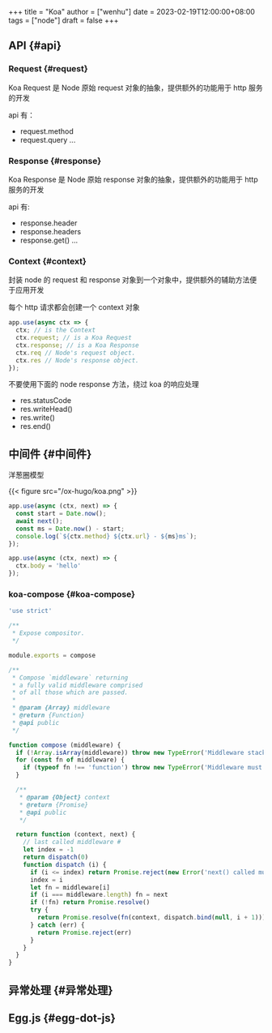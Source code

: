 +++
title = "Koa"
author = ["wenhu"]
date = 2023-02-19T12:00:00+08:00
tags = ["node"]
draft = false
+++

## API {#api}


### Request {#request}

Koa Request 是 Node 原始 request 对象的抽象，提供额外的功能用于 http 服务的开发

api 有：

-   request.method
-   request.query
    ...


### Response {#response}

Koa Response 是 Node 原始 response 对象的抽象，提供额外的功能用于 http 服务的开发

api 有:

-   response.header
-   response.headers
-   response.get()
    ...


### Context {#context}

封装 node 的 request 和 response 对象到一个对象中，提供额外的辅助方法便于应用开发

每个 http 请求都会创建一个 context 对象

```js
app.use(async ctx => {
  ctx; // is the Context
  ctx.request; // is a Koa Request
  ctx.response; // is a Koa Response
  ctx.req // Node's request object.
  ctx.res // Node's response object.
});

```

不要使用下面的 node response 方法，绕过 koa 的响应处理

-   res.statusCode
-   res.writeHead()
-   res.write()
-   res.end()


## 中间件 {#中间件}

洋葱圈模型

{{< figure src="/ox-hugo/koa.png" >}}

```js
app.use(async (ctx, next) => {
  const start = Date.now();
  await next();
  const ms = Date.now() - start;
  console.log(`${ctx.method} ${ctx.url} - ${ms}ms`);
});

app.use(async (ctx, next) => {
  ctx.body = 'hello'
});
```


### koa-compose {#koa-compose}

```js
'use strict'

/**
 * Expose compositor.
 */

module.exports = compose

/**
 * Compose `middleware` returning
 * a fully valid middleware comprised
 * of all those which are passed.
 *
 * @param {Array} middleware
 * @return {Function}
 * @api public
 */

function compose (middleware) {
  if (!Array.isArray(middleware)) throw new TypeError('Middleware stack must be an array!')
  for (const fn of middleware) {
    if (typeof fn !== 'function') throw new TypeError('Middleware must be composed of functions!')
  }

  /**
   * @param {Object} context
   * @return {Promise}
   * @api public
   */

  return function (context, next) {
    // last called middleware #
    let index = -1
    return dispatch(0)
    function dispatch (i) {
      if (i <= index) return Promise.reject(new Error('next() called multiple times'))
      index = i
      let fn = middleware[i]
      if (i === middleware.length) fn = next
      if (!fn) return Promise.resolve()
      try {
        return Promise.resolve(fn(context, dispatch.bind(null, i + 1)));
      } catch (err) {
        return Promise.reject(err)
      }
    }
  }
}


```


## 异常处理 {#异常处理}


## Egg.js {#egg-dot-js}
